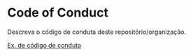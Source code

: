 # Code of Conduct

Descreva o código de conduta deste repositório/organização.

[Ex. de código de conduta](https://github.com/DNXLabs/terraform-aws-ecs/blob/master/CODE_OF_CONDUCT.md)
